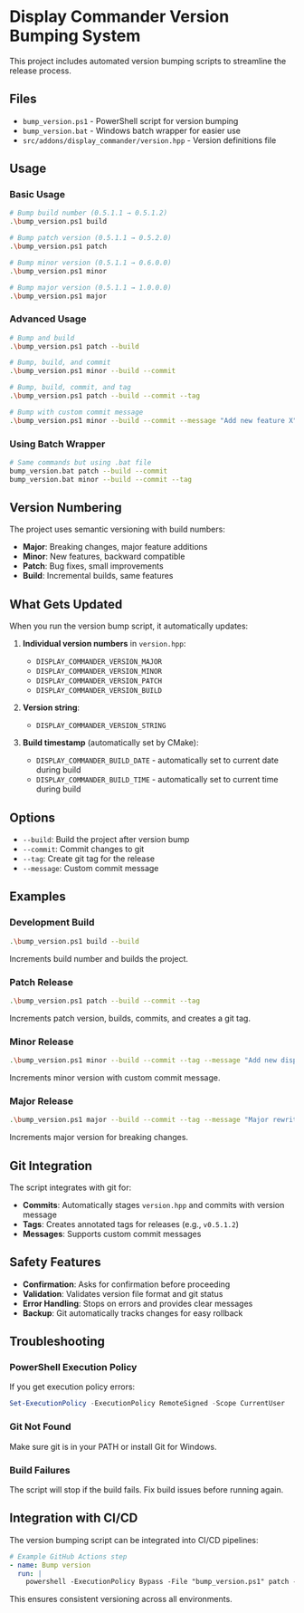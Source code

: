 # Display Commander Version Bumping System

This project includes automated version bumping scripts to streamline the release process.

## Files

- `bump_version.ps1` - PowerShell script for version bumping
- `bump_version.bat` - Windows batch wrapper for easier use
- `src/addons/display_commander/version.hpp` - Version definitions file

## Usage

### Basic Usage

```bash
# Bump build number (0.5.1.1 → 0.5.1.2)
.\bump_version.ps1 build

# Bump patch version (0.5.1.1 → 0.5.2.0)
.\bump_version.ps1 patch

# Bump minor version (0.5.1.1 → 0.6.0.0)
.\bump_version.ps1 minor

# Bump major version (0.5.1.1 → 1.0.0.0)
.\bump_version.ps1 major
```

### Advanced Usage

```bash
# Bump and build
.\bump_version.ps1 patch --build

# Bump, build, and commit
.\bump_version.ps1 minor --build --commit

# Bump, build, commit, and tag
.\bump_version.ps1 patch --build --commit --tag

# Bump with custom commit message
.\bump_version.ps1 minor --build --commit --message "Add new feature X"
```

### Using Batch Wrapper

```bash
# Same commands but using .bat file
bump_version.bat patch --build --commit
bump_version.bat minor --build --commit --tag
```

## Version Numbering

The project uses semantic versioning with build numbers:

- **Major**: Breaking changes, major feature additions
- **Minor**: New features, backward compatible
- **Patch**: Bug fixes, small improvements
- **Build**: Incremental builds, same features

## What Gets Updated

When you run the version bump script, it automatically updates:

1. **Individual version numbers** in `version.hpp`:
   - `DISPLAY_COMMANDER_VERSION_MAJOR`
   - `DISPLAY_COMMANDER_VERSION_MINOR`
   - `DISPLAY_COMMANDER_VERSION_PATCH`
   - `DISPLAY_COMMANDER_VERSION_BUILD`

2. **Version string**:
   - `DISPLAY_COMMANDER_VERSION_STRING`

3. **Build timestamp** (automatically set by CMake):
   - `DISPLAY_COMMANDER_BUILD_DATE` - automatically set to current date during build
   - `DISPLAY_COMMANDER_BUILD_TIME` - automatically set to current time during build

## Options

- `--build`: Build the project after version bump
- `--commit`: Commit changes to git
- `--tag`: Create git tag for the release
- `--message`: Custom commit message

## Examples

### Development Build
```bash
.\bump_version.ps1 build --build
```
Increments build number and builds the project.

### Patch Release
```bash
.\bump_version.ps1 patch --build --commit --tag
```
Increments patch version, builds, commits, and creates a git tag.

### Minor Release
```bash
.\bump_version.ps1 minor --build --commit --tag --message "Add new display management features"
```
Increments minor version with custom commit message.

### Major Release
```bash
.\bump_version.ps1 major --build --commit --tag --message "Major rewrite with new architecture"
```
Increments major version for breaking changes.

## Git Integration

The script integrates with git for:
- **Commits**: Automatically stages `version.hpp` and commits with version message
- **Tags**: Creates annotated tags for releases (e.g., `v0.5.1.2`)
- **Messages**: Supports custom commit messages

## Safety Features

- **Confirmation**: Asks for confirmation before proceeding
- **Validation**: Validates version file format and git status
- **Error Handling**: Stops on errors and provides clear messages
- **Backup**: Git automatically tracks changes for easy rollback

## Troubleshooting

### PowerShell Execution Policy
If you get execution policy errors:
```powershell
Set-ExecutionPolicy -ExecutionPolicy RemoteSigned -Scope CurrentUser
```

### Git Not Found
Make sure git is in your PATH or install Git for Windows.

### Build Failures
The script will stop if the build fails. Fix build issues before running again.

## Integration with CI/CD

The version bumping script can be integrated into CI/CD pipelines:

```yaml
# Example GitHub Actions step
- name: Bump version
  run: |
    powershell -ExecutionPolicy Bypass -File "bump_version.ps1" patch --build --commit --tag
```

This ensures consistent versioning across all environments.
